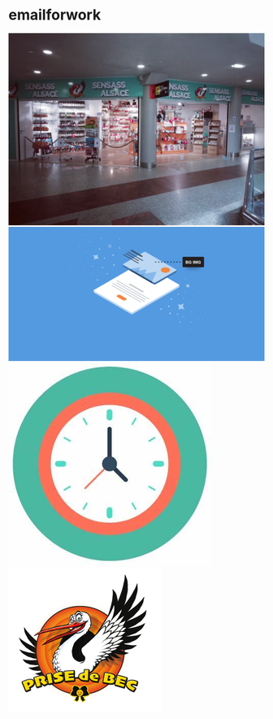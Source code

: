 # emailforwork
![101696370_228449875294956_690624457659645952_n](https://github.com/totoro65/emailforwork/blob/main/101696370_228449875294956_690624457659645952_n.jpg?raw=true)
![52a4e1268f683331fd50a3559839ea07](https://github.com/totoro65/emailforwork/blob/main/52a4e1268f683331fd50a3559839ea07.png?raw=true)
![OIP%20(1)](https://github.com/totoro65/emailforwork/blob/main/OIP%20(1).jfif?raw=true)
![119843941_256147462525197_6838007932054550587_n.png](https://github.com/totoro65/emailforwork/blob/main/119843941_256147462525197_6838007932054550587_n.png?raw=true)
